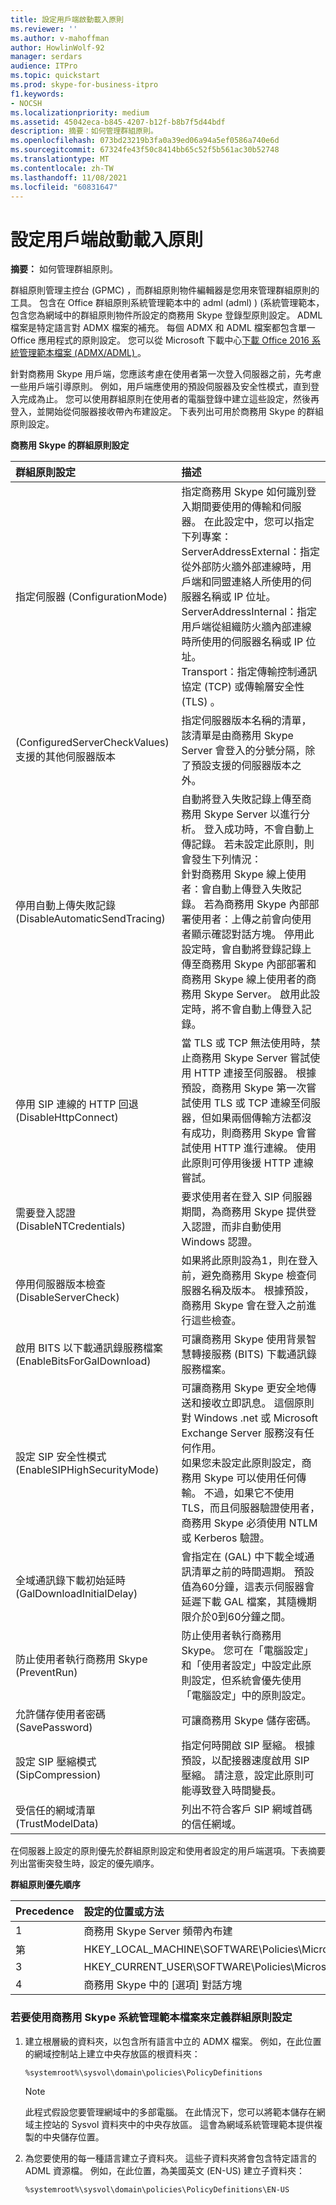 ```yaml
---
title: 設定用戶端啟動載入原則
ms.reviewer: ''
ms.author: v-mahoffman
author: HowlinWolf-92
manager: serdars
audience: ITPro
ms.topic: quickstart
ms.prod: skype-for-business-itpro
f1.keywords:
- NOCSH
ms.localizationpriority: medium
ms.assetid: 45042eca-b845-4207-b12f-b8b7f5d44bdf
description: 摘要：如何管理群組原則。
ms.openlocfilehash: 073bd23219b3fa0a39ed06a94a5ef0586a740e6d
ms.sourcegitcommit: 67324fe43f50c8414bb65c52f5b561ac30b52748
ms.translationtype: MT
ms.contentlocale: zh-TW
ms.lasthandoff: 11/08/2021
ms.locfileid: "60831647"
---
```

# <a name="configure-client-bootstrapping-policies"></a>設定用戶端啟動載入原則
 
**摘要：** 如何管理群組原則。
  
群組原則管理主控台 (GPMC) ，而群組原則物件編輯器是您用來管理群組原則的工具。 包含在 Office 群組原則系統管理範本中的 adml (adml) )  (系統管理範本，包含您為網域中的群組原則物件所設定的商務用 Skype 登錄型原則設定。 ADML 檔案是特定語言對 ADMX 檔案的補充。 每個 ADMX 和 ADML 檔案都包含單一 Office 應用程式的原則設定。 您可以從 Microsoft 下載中心[下載 Office 2016 系統管理範本檔案 (ADMX/ADML) ](https://www.microsoft.com/download/details.aspx?id=49030) 。
  
針對商務用 Skype 用戶端，您應該考慮在使用者第一次登入伺服器之前，先考慮一些用戶端引導原則。 例如，用戶端應使用的預設伺服器及安全性模式，直到登入完成為止。 您可以使用群組原則在使用者的電腦登錄中建立這些設定，然後再登入，並開始從伺服器接收帶內布建設定。 下表列出可用於商務用 Skype 的群組原則設定。
  
**商務用 Skype 的群組原則設定**

|群組原則設定|描述|
|:-----|:-----|
|指定伺服器 (ConfigurationMode)   <br/> | 指定商務用 Skype 如何識別登入期間要使用的傳輸和伺服器。 在此設定中，您可以指定下列專案： <br/>  ServerAddressExternal：指定從外部防火牆外部連線時，用戶端和同盟連絡人所使用的伺服器名稱或 IP 位址。 <br/>  ServerAddressInternal：指定用戶端從組織防火牆內部連線時所使用的伺服器名稱或 IP 位址。 <br/>  Transport：指定傳輸控制通訊協定 (TCP) 或傳輸層安全性 (TLS) 。 <br/> |
| (ConfiguredServerCheckValues) 支援的其他伺服器版本  <br/> |指定伺服器版本名稱的清單，該清單是由商務用 Skype Server 會登入的分號分隔，除了預設支援的伺服器版本之外。  <br/> |
|停用自動上傳失敗記錄 (DisableAutomaticSendTracing)   <br/> |自動將登入失敗記錄上傳至商務用 Skype Server 以進行分析。 登入成功時，不會自動上傳記錄。 若未設定此原則，則會發生下列情況：  <br/> 針對商務用 Skype 線上使用者：會自動上傳登入失敗記錄。 若為商務用 Skype 內部部署使用者：上傳之前會向使用者顯示確認對話方塊。 停用此設定時，會自動將登錄記錄上傳至商務用 Skype 內部部署和商務用 Skype 線上使用者的商務用 Skype Server。 啟用此設定時，將不會自動上傳登入記錄。  <br/> |
|停用 SIP 連線的 HTTP 回退 (DisableHttpConnect)   <br/> |當 TLS 或 TCP 無法使用時，禁止商務用 Skype Server 嘗試使用 HTTP 連接至伺服器。 根據預設，商務用 Skype 第一次嘗試使用 TLS 或 TCP 連線至伺服器，但如果兩個傳輸方法都沒有成功，則商務用 Skype 會嘗試使用 HTTP 進行連線。 使用此原則可停用後援 HTTP 連線嘗試。  <br/> |
|需要登入認證 (DisableNTCredentials)   <br/> |要求使用者在登入 SIP 伺服器期間，為商務用 Skype 提供登入認證，而非自動使用 Windows 認證。  <br/> |
|停用伺服器版本檢查 (DisableServerCheck)   <br/> |如果將此原則設為1，則在登入前，避免商務用 Skype 檢查伺服器名稱及版本。 根據預設，商務用 Skype 會在登入之前進行這些檢查。  <br/> |
|啟用 BITS 以下載通訊錄服務檔案 (EnableBitsForGalDownload)   <br/> |可讓商務用 Skype 使用背景智慧轉接服務 (BITS) 下載通訊錄服務檔案。  <br/> |
|設定 SIP 安全性模式 (EnableSIPHighSecurityMode)   <br/> |可讓商務用 Skype 更安全地傳送和接收立即訊息。 這個原則對 Windows .net 或 Microsoft Exchange Server 服務沒有任何作用。  <br/> 如果您未設定此原則設定，商務用 Skype 可以使用任何傳輸。 不過，如果它不使用 TLS，而且伺服器驗證使用者，商務用 Skype 必須使用 NTLM 或 Kerberos 驗證。  <br/> |
|全域通訊錄下載初始延時 (GalDownloadInitialDelay)   <br/> |會指定在 (GAL) 中下載全域通訊清單之前的時間週期。 預設值為60分鐘，這表示伺服器會延遲下載 GAL 檔案，其隨機期限介於0到60分鐘之間。  <br/> |
|防止使用者執行商務用 Skype (PreventRun)   <br/> |防止使用者執行商務用 Skype。 您可在「電腦設定」和「使用者設定」中設定此原則設定，但系統會優先使用「電腦設定」中的原則設定。  <br/> |
|允許儲存使用者密碼 (SavePassword)   <br/> |可讓商務用 Skype 儲存密碼。  <br/> |
|設定 SIP 壓縮模式 (SipCompression)   <br/> |指定何時開啟 SIP 壓縮。 根據預設，以配接器速度啟用 SIP 壓縮。 請注意，設定此原則可能導致登入時間變長。  <br/> |
|受信任的網域清單 (TrustModelData)   <br/> |列出不符合客戶 SIP 網域首碼的信任網域。  <br/> |
   
在伺服器上設定的原則優先於群組原則設定和使用者設定的用戶端選項。下表摘要列出當衝突發生時，設定的優先順序。
  
**群組原則優先順序**

|**Precedence**|**設定的位置或方法**|
|:-----|:-----|
|1  <br/> |商務用 Skype Server 頻帶內布建  <br/> |
|第  <br/> |HKEY_LOCAL_MACHINE\SOFTWARE\Policies\Microsoft\Office\16.0\Lync  <br/> |
|3   <br/> |HKEY_CURRENT_USER\SOFTWARE\Policies\Microsoft\Office\16.0\Lync  <br/> |
|4   <br/> |商務用 Skype 中的 [選項] 對話方塊  <br/> |
   
### <a name="to-define-group-policy-settings-by-using-the-skype-for-business-administrative-template-files"></a>若要使用商務用 Skype 系統管理範本檔案來定義群組原則設定

1. 建立根層級的資料夾，以包含所有語言中立的 ADMX 檔案。 例如，在此位置的網域控制站上建立中央存放區的根資料夾：
    
     `%systemroot%\sysvol\domain\policies\PolicyDefinitions`
    
    > [!NOTE]
    > 此程式假設您要管理網域中的多部電腦。 在此情況下，您可以將範本儲存在網域主控站的 Sysvol 資料夾中的中央存放區。 這會為網域系統管理範本提供複製的中央儲存位置。 
  
2. 為您要使用的每一種語言建立子資料夾。 這些子資料夾將會包含特定語言的 ADML 資源檔。 例如，在此位置，為美國英文 (EN-US) 建立子資料夾：
    
     `%systemroot%\sysvol\domain\policies\PolicyDefinitions\EN-US`
    

